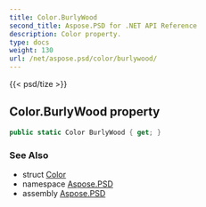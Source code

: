 ```yaml
---
title: Color.BurlyWood
second_title: Aspose.PSD for .NET API Reference
description: Color property. 
type: docs
weight: 130
url: /net/aspose.psd/color/burlywood/
---
```

{{< psd/tize >}}
## Color.BurlyWood property

```csharp
public static Color BurlyWood { get; }
```

### See Also

* struct [Color](../)
* namespace [Aspose.PSD](../../color/)
* assembly [Aspose.PSD](../../../)


